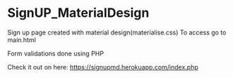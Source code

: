 # SignUP_MaterialDesign
Sign up page created with material design(materialise.css)
To access go to main.html

Form validations done using PHP

Check it out on here: https://signupmd.herokuapp.com/index.php
